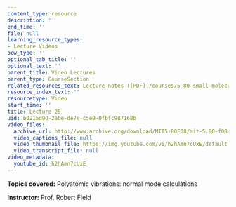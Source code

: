 ```yaml
---
content_type: resource
description: ''
end_time: ''
file: null
learning_resource_types:
- Lecture Videos
ocw_type: ''
optional_tab_title: ''
optional_text: ''
parent_title: Video Lectures
parent_type: CourseSection
related_resources_text: Lecture notes ([PDF](/courses/5-80-small-molecule-spectroscopy-and-dynamics-fall-2008/resources/25_580ln_fa08))
resource_index_text: ''
resourcetype: Video
start_time: ''
title: Lecture 25
uid: b0215d90-2abe-de7e-c5e9-0fbfc987168b
video_files:
  archive_url: http://www.archive.org/download/MIT5-80F08/mit-5.80-f08-lec25_300k.mp4
  video_captions_file: null
  video_thumbnail_file: https://img.youtube.com/vi/h2hAmn7cUxE/default.jpg
  video_transcript_file: null
video_metadata:
  youtube_id: h2hAmn7cUxE
---
```


**Topics covered:** Polyatomic vibrations: normal mode calculations

**Instructor:** Prof. Robert Field



